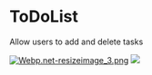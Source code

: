 # ToDoList
Allow users to add and delete tasks

[![Webp.net-resizeimage_3.png](https://s18.postimg.org/bj2i1217t/Webp.net-resizeimage_3.png)](https://postimg.org/image/ffftx1m79/)    ![](https://media.giphy.com/media/3ohjUVRAxFVbKtDGOA/giphy.gif)





